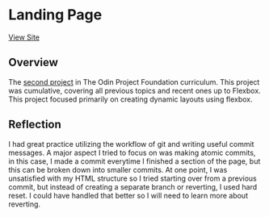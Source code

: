 # Landing Page
[View Site](https://liuhenry1.github.io/odin-landing-page/)

## Overview
The [second project](https://www.theodinproject.com/lessons/foundations-landing-page) in The Odin Project Foundation curriculum. 
This project was cumulative, covering all previous topics and recent ones up to Flexbox. 
This project focused primarily on creating dynamic layouts using flexbox. 

## Reflection
I had great practice utilizing the workflow of git and writing useful commit messages.
A major aspect I tried to focus on was making atomic commits, in this case,
I made a commit everytime I finished a section of the page, but this can be broken
down into smaller commits. At one point, I was unsatisfied with my HTML structure so
I tried starting over from a previous commit, but instead of creating a separate branch
or reverting, I used hard reset. I could have handled that better so I will need to learn
more about reverting.
